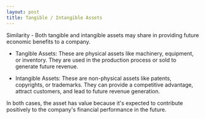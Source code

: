 ```yaml
---
layout: post
title: Tangible / Intangible Assets
---
```


Similarity - Both tangible and intangible assets may share in providing future economic benefits to a company.

- Tangible Assets: These are physical assets like machinery, equipment, or inventory. They are used in the production process or sold to generate future revenue.

- Intangible Assets: These are non-physical assets like patents, copyrights, or trademarks. They can provide a competitive advantage, attract customers, and lead to future revenue generation.

In both cases, the asset has value because it's expected to contribute positively to the company's financial performance in the future.
